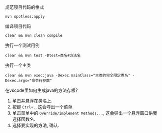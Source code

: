 规范项目代码的格式

```
mvn spotless:apply
```

编译项目代码

```
clear && mvn clean compile
```

执行一个测试用例

```
clear && mvn test -Dtest=类名#方法名
```

执行一个主类

```
clear && mvn exec:java -Dexec.mainClass="主类的完全限定类名" -Dexec.args="命令行参数"
```

在vscode里如何生成java的方法存根?

1. 单击并悬浮在类名上.
2. 按键 `Ctrl+.`, 这会呼出一个菜单.
3. 单击菜单中的 `Override/implement Methods...`, 这会弹出一个悬浮窗口供我选择函数名.
4. 选择要实现的方法, 确认.